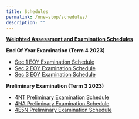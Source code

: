 ```yaml
---
title: Schedules
permalink: /one-stop/schedules/
description: ""
---
```

<b><u>Weighted Assessment and Examination Schedules</u></b> <br>

**End Of Year Examination (Term 4 2023)**

* [Sec 1 EOY Examination Schedule](/files/One%20Stop/Schedule/eoy%202023%20student%20schedule%20(sec%201).pdf)
* [Sec 2 EOY Examination Schedule](/files/One%20Stop/Schedule/eoy%202023%20student%20schedule%20(sec%202).pdf)
* [Sec 3 EOY Examination Schedule](/files/One%20Stop/Schedule/eoy%202023%20student%20schedule%20(sec%203).pdf)


**Preliminary Examination (Term 3 2023)**

* [4NT Preliminary Examination Schedule](/files/One%20Stop/Schedule/4nt%20prelim%20student%20schedule%202023.pdf)
* [4NA Preliminary Examination Schedule](/files/One%20Stop/Schedule/4na%20prelim%20student%20schedule%202023.pdf)
* [4E5N Preliminary Examination Schedule](/files/One%20Stop/Schedule/4e5n%20prelim%20student%20schedule%202023.pdf)
